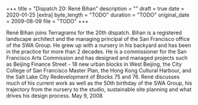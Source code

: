 +++
title = "Dispatch 20: René Bihan"
description = ""
draft = true
date = 2020-01-25
[extra]
byte_length = "TODO"
duration = "TODO"
original_date = 2009-08-09
file = "TODO"
+++

René Bihan joins Terragrams for the 20th dispatch. Bihan is a registered landscape architect and the managing principal of the San Francisco office of the SWA Group. He grew up with a nursery in his backyard and has been in the practice for more than 2 decades. He is a commissioner for the San Francisco Arts Commission and has designed and managed projects such as Beijing Finance Street - 18 new urban blocks in West Beijing, the City College of San Francisco Master Plan, the Hong Kong Cultural Harbour, and the Salt Lake City Redevelopment of Blocks 75 and 76. René discusses much of his current work as well as the 50th birthday of the SWA Group, his trajectory from the nursery to the studio, sustainable site planning and what drives his design process. May 9, 2008
